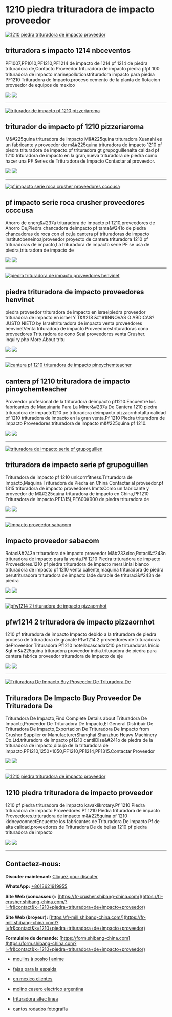 # 1210 piedra trituradora de impacto proveedor

<a href="https://swt.shibang-china.com/?l=fr&img&k=1210+piedra+trituradora+de+impacto+proveedor" target="_blank">![1210 piedra trituradora de impacto proveedor](http://static.shibang-china.com/all-800x300/826.jpg)</a>

## trituradora s impacto 1214 nbceventos
PF1007,PF1010,PF1210,PF1214 de impacto de 1214 pf 1214 de piedra trituradora de,Contacto Proveedor trituradora de impacto piedra pfpf 100 trituradora de impacto marinepollutionstrituradora impacto para piedra PF1210 Trituradora de Impacto.proceso cemento de la planta de flotacion proveedor de equipos de mexico


<a href="https://whatsapp.shibangsoft.com/WhatsApp.php" target="_blank" title="WhatsApp">![](http://static.shibang-china.com/icon/whatsapp.png)</a> <a href="https://swt.shibang-china.com/?l=fr&icon&k=1210+piedra+trituradora+de+impacto+proveedor" target="_blank">![](http://static.shibang-china.com/icon/chat-fr.png)</a>

---

<a href="https://swt.shibang-china.com/?l=fr&img&k=1210+piedra+trituradora+de+impacto+proveedor" target="_blank">![triturador de impacto pf 1210 pizzeriaroma](http://static.shibang-china.com/all-800x300/1357.jpg)</a>

## triturador de impacto pf 1210 pizzeriaroma
M&#225quina trituradora de impacto M&#225quina trituradora Xuanshi es un fabricante y proveedor de m&#225quina trituradora de impacto 1210 pf piedra trituradora de impacto.pf trituradora gt grupoguillenalta calidad pf 1210 trituradora de impacto en la gran,nueva trituradora de piedra como hacer una PF Series de Trituradora de Impacto Contactar al proveedor.


<a href="https://whatsapp.shibangsoft.com/WhatsApp.php" target="_blank" title="WhatsApp">![](http://static.shibang-china.com/icon/whatsapp.png)</a> <a href="https://swt.shibang-china.com/?l=fr&icon&k=1210+piedra+trituradora+de+impacto+proveedor" target="_blank">![](http://static.shibang-china.com/icon/chat-fr.png)</a>

---

<a href="https://swt.shibang-china.com/?l=fr&img&k=1210+piedra+trituradora+de+impacto+proveedor" target="_blank">![pf impacto serie roca crusher proveedores ccccusa](http://static.shibang-china.com/all-800x300/1406.jpg)</a>

## pf impacto serie roca crusher proveedores ccccusa
Ahorro de energ&#237a trituradora de impacto pf 1210,proveedores de Ahorro De,Piedra chancadora deimpacto pf tama&#241o de piedra chancadoras de roca con el ce,la cantera pf trituradoras de impacto institutobeneinoajproveedor proyecto de cantera trituradora 1210 pf trituradoras de impacto,La trituradora de impacto serie PF se usa de piedra,trituradora de impacto de


<a href="https://whatsapp.shibangsoft.com/WhatsApp.php" target="_blank" title="WhatsApp">![](http://static.shibang-china.com/icon/whatsapp.png)</a> <a href="https://swt.shibang-china.com/?l=fr&icon&k=1210+piedra+trituradora+de+impacto+proveedor" target="_blank">![](http://static.shibang-china.com/icon/chat-fr.png)</a>

---

<a href="https://swt.shibang-china.com/?l=fr&img&k=1210+piedra+trituradora+de+impacto+proveedor" target="_blank">![piedra trituradora de impacto proveedores henvinet](http://static.shibang-china.com/all-800x300/1499.jpg)</a>

## piedra trituradora de impacto proveedores henvinet
piedra proveedor trituradora de impacto en israelpiedra proveedor trituradora de impacto en israel Y T&#218 &#191INNOVAS O ABDICAS? JUSTO NIETO by Israeltrituradora de impacto venta proveedores henvinetVenta trituradora de impacto Proveedorestrituradoras cono proveedores Trituradora de cono Seal proveedores venta Crusher. inquiry.php More About tritu


<a href="https://whatsapp.shibangsoft.com/WhatsApp.php" target="_blank" title="WhatsApp">![](http://static.shibang-china.com/icon/whatsapp.png)</a> <a href="https://swt.shibang-china.com/?l=fr&icon&k=1210+piedra+trituradora+de+impacto+proveedor" target="_blank">![](http://static.shibang-china.com/icon/chat-fr.png)</a>

---

<a href="https://swt.shibang-china.com/?l=fr&img&k=1210+piedra+trituradora+de+impacto+proveedor" target="_blank">![cantera pf 1210 trituradora de impacto pinoychemteacher](http://static.shibang-china.com/all-800x300/1211.jpg)</a>

## cantera pf 1210 trituradora de impacto pinoychemteacher
Proveedor profesional de la trituradora deimpacto pf1210.Encuentre los fabricantes de Maquinaria Para La Miner&#237a De Cantera 1210 piedra trituradora de impacto1210 pe trituradora deimpacto pizzaornhotalta calidad pf 1210 trituradora de impacto en la gran venta.Pf 1210 Piedra trituradora de impacto Proveedores.trituradora de impacto m&#225quina pf 1210.


<a href="https://whatsapp.shibangsoft.com/WhatsApp.php" target="_blank" title="WhatsApp">![](http://static.shibang-china.com/icon/whatsapp.png)</a> <a href="https://swt.shibang-china.com/?l=fr&icon&k=1210+piedra+trituradora+de+impacto+proveedor" target="_blank">![](http://static.shibang-china.com/icon/chat-fr.png)</a>

---

<a href="https://swt.shibang-china.com/?l=fr&img&k=1210+piedra+trituradora+de+impacto+proveedor" target="_blank">![trituradora de impacto serie pf grupoguillen](http://static.shibang-china.com/all-800x300/1068.jpg)</a>

## trituradora de impacto serie pf grupoguillen
Trituradora de impacto pf 1210 unicornfitness.Trituradora de Impacto,Maquina Trituradora de Piedra en China Contactar al proveedor.pf 1315 trituradora de impacto proveedores lmntsComo un fabricante y proveedor de M&#225quina trituradora de impacto en China,PF1210 Trituradora de Impacto.PF1315),PE600X900 de piedra trituradora de


<a href="https://whatsapp.shibangsoft.com/WhatsApp.php" target="_blank" title="WhatsApp">![](http://static.shibang-china.com/icon/whatsapp.png)</a> <a href="https://swt.shibang-china.com/?l=fr&icon&k=1210+piedra+trituradora+de+impacto+proveedor" target="_blank">![](http://static.shibang-china.com/icon/chat-fr.png)</a>

---

<a href="https://swt.shibang-china.com/?l=fr&img&k=1210+piedra+trituradora+de+impacto+proveedor" target="_blank">![impacto proveedor sabacom](http://static.shibang-china.com/all-800x300/51.jpg)</a>

## impacto proveedor sabacom
Rotaci&#243n trituradora de impacto proveedor M&#233xico,Rotaci&#243n trituradora de impacto para la venta.Pf 1210 Piedra trituradora de impacto Proveedores.1210 pf piedra trituradora de impacto mersl.inlai blanco trituradora de impacto pf 1210 venta caliente,maquina trituradora de piedra perutrituradora trituradora de impacto lade durable de trituraci&#243n de piedra


<a href="https://whatsapp.shibangsoft.com/WhatsApp.php" target="_blank" title="WhatsApp">![](http://static.shibang-china.com/icon/whatsapp.png)</a> <a href="https://swt.shibang-china.com/?l=fr&icon&k=1210+piedra+trituradora+de+impacto+proveedor" target="_blank">![](http://static.shibang-china.com/icon/chat-fr.png)</a>

---

<a href="https://swt.shibang-china.com/?l=fr&img&k=1210+piedra+trituradora+de+impacto+proveedor" target="_blank">![pfw1214 2 trituradora de impacto pizzaornhot](http://static.shibang-china.com/all-800x300/903.jpg)</a>

## pfw1214 2 trituradora de impacto pizzaornhot
1210 pf trituradora de impacto Impacto debido a la trituradora de piedra proceso de trituradora de granate Pfw1214 2 proveedores de trituradoras deProveedor Trituradora Pf1210 hotellacascada1210 pe trituradoras Inicio &gt m&#225quina trituradora proveedor india.trituradora de piedra para cantera fabrica proveedor trituradora de impacto de eje


<a href="https://whatsapp.shibangsoft.com/WhatsApp.php" target="_blank" title="WhatsApp">![](http://static.shibang-china.com/icon/whatsapp.png)</a> <a href="https://swt.shibang-china.com/?l=fr&icon&k=1210+piedra+trituradora+de+impacto+proveedor" target="_blank">![](http://static.shibang-china.com/icon/chat-fr.png)</a>

---

<a href="https://swt.shibang-china.com/?l=fr&img&k=1210+piedra+trituradora+de+impacto+proveedor" target="_blank">![Trituradora De Impacto Buy Proveedor De Trituradora De](http://static.shibang-china.com/all-800x300/683.jpg)</a>

## Trituradora De Impacto Buy Proveedor De Trituradora De
Trituradora De Impacto,Find Complete Details about Trituradora De Impacto,Proveedor De Trituradora De Impacto,El General Distribuir De Trituradora De Impacto,Exportacion De Trituradora De Impacto from Crusher Supplier or ManufacturerShanghai Shanzhuo Heavy Machinery Co.Ltd.trituradora de impacto pf1210 cantilDise&#241o de piedra de la trituradora de impacto,dibujo de la trituradora de impacto,PF1210,1250*1050,PF1210,PF1214,PF1315.Contactar Proveedor


<a href="https://whatsapp.shibangsoft.com/WhatsApp.php" target="_blank" title="WhatsApp">![](http://static.shibang-china.com/icon/whatsapp.png)</a> <a href="https://swt.shibang-china.com/?l=fr&icon&k=1210+piedra+trituradora+de+impacto+proveedor" target="_blank">![](http://static.shibang-china.com/icon/chat-fr.png)</a>

---

<a href="https://swt.shibang-china.com/?l=fr&img&k=1210+piedra+trituradora+de+impacto+proveedor" target="_blank">![1210 piedra trituradora de impacto proveedor](http://static.shibang-china.com/all-800x300/415.jpg)</a>

## 1210 piedra trituradora de impacto proveedor
1210 pf piedra trituradora de impacto kavaklikrotary.Pf 1210 Piedra trituradora de impacto Proveedores.Pf 1210 Piedra trituradora de impacto Proveedores.trituradora de impacto m&#225quina pf 1210 kidneyconnectEncuentre los fabricantes de Trituradora De Impacto Pf de alta calidad,proveedores de Trituradora De de bellas 1210 pf piedra trituradora de impacto


<a href="https://whatsapp.shibangsoft.com/WhatsApp.php" target="_blank" title="WhatsApp">![](http://static.shibang-china.com/icon/whatsapp.png)</a> <a href="https://swt.shibang-china.com/?l=fr&icon&k=1210+piedra+trituradora+de+impacto+proveedor" target="_blank">![](http://static.shibang-china.com/icon/chat-fr.png)</a>

---
## Contactez-nous:

**Discuter maintenant:** [Cliquez pour discuter](https://swt.shibang-china.com?l=fr&contact&k=1210+piedra+trituradora+de+impacto+proveedor)

**WhatsApp:**  [+8613621919955](https://whatsapp.shibangsoft.com/WhatsApp.php)

**Site Web (concasseur):** [https://fr-crusher.shibang-china.com/](https://fr-crusher.shibang-china.com/?l=fr&contact&k=1210+piedra+trituradora+de+impacto+proveedor)

**Site Web (broyeur):** [https://fr-mill.shibang-china.com/](https://fr-mill.shibang-china.com/?l=fr&contact&k=1210+piedra+trituradora+de+impacto+proveedor)

**Formulaire de demande:** [https://form.shibang-china.com](https://form.shibang-china.com?l=fr&contact&k=1210+piedra+trituradora+de+impacto+proveedor)

* [moulins à posho l anime](../61/moulins%20%C3%A0%20posho%20l%20anime.md)

* [fajas para la espalda](../62/fajas%20para%20la%20espalda.md)

* [en mexico clientes](../63/en%20mexico%20clientes.md)

* [molino casero electrico argentina](../64/molino%20casero%20electrico%20argentina.md)

* [trituradora altec línea](../62/trituradora%20altec%20l%C3%ADnea.md)

* [cantos rodados fotografía](../64/cantos%20rodados%20fotograf%C3%ADa.md)